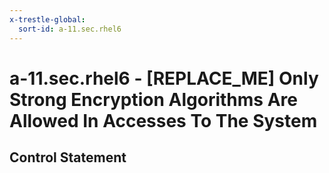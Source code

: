 ```yaml
---
x-trestle-global:
  sort-id: a-11.sec.rhel6
---
```


# a-11.sec.rhel6 - \[REPLACE_ME\] Only Strong Encryption Algorithms Are Allowed In Accesses To The System

## Control Statement
